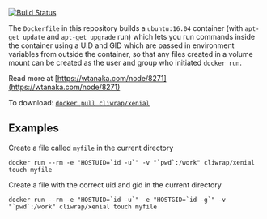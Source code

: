 [![Build
Status](https://travis-ci.org/wtanaka/docker-xenial-uid.svg?branch=master)](https://travis-ci.org/wtanaka/docker-xenial-uid)

The `Dockerfile` in this repository builds a `ubuntu:16.04` container
(with `apt-get update` and `apt-get upgrade` run) which lets you run
commands inside the container using a UID and GID which are passed in
environment variables from outside the container, so that any files
created in a volume mount can be created as the user and group who
initiated `docker run`.

Read more at [https://wtanaka.com/node/8271](https://wtanaka.com/node/8271)

To download: [`docker pull cliwrap/xenial`](https://hub.docker.com/r/cliwrap/xenial/)

Examples
--------

Create a file called `myfile` in the current directory

```docker run --rm -e "HOSTUID=`id -u`" -v "`pwd`:/work" cliwrap/xenial touch myfile```

Create a file with the correct uid and gid in the current directory

```docker run --rm -e "HOSTUID=`id -u`" -e "HOSTGID=`id -g`" -v "`pwd`:/work" cliwrap/xenial touch myfile```
